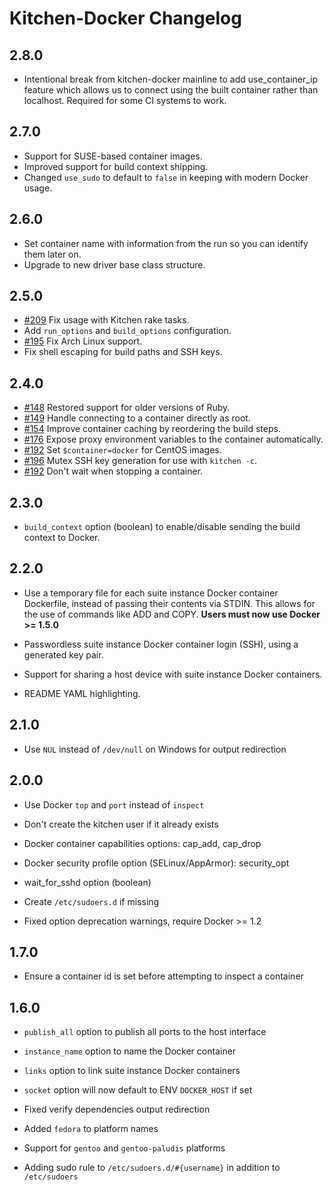 # Kitchen-Docker Changelog

## 2.8.0

* Intentional break from kitchen-docker mainline to add use_container_ip feature which allows us to connect using the built container rather than localhost. Required for some CI systems to work.

## 2.7.0

* Support for SUSE-based container images.
* Improved support for build context shipping.
* Changed `use_sudo` to default to `false` in keeping with modern Docker usage.

## 2.6.0

* Set container name with information from the run so you can identify them
  later on.
* Upgrade to new driver base class structure.

## 2.5.0

* [#209](https://github.com/portertech/kitchen-docker/pulls/209) Fix usage with Kitchen rake tasks.
* Add `run_options` and `build_options` configuration.
* [#195](https://github.com/portertech/kitchen-docker/pulls/195) Fix Arch Linux support.
* Fix shell escaping for build paths and SSH keys.

## 2.4.0

* [#148](https://github.com/portertech/kitchen-docker/issues/148) Restored support for older versions of Ruby.
* [#149](https://github.com/portertech/kitchen-docker/pulls/149) Handle connecting to a container directly as root.
* [#154](https://github.com/portertech/kitchen-docker/pulls/154) Improve container caching by reordering the build steps.
* [#176](https://github.com/portertech/kitchen-docker/pulls/176) Expose proxy environment variables to the container automatically.
* [#192](https://github.com/portertech/kitchen-docker/pulls/192) Set `$container=docker` for CentOS images.
* [#196](https://github.com/portertech/kitchen-docker/pulls/196) Mutex SSH key generation for use with `kitchen -c`.
* [#192](https://github.com/portertech/kitchen-docker/pulls/192) Don't wait when stopping a container.

## 2.3.0

* `build_context` option (boolean) to enable/disable sending the build
context to Docker.

## 2.2.0

* Use a temporary file for each suite instance Docker container
Dockerfile, instead of passing their contents via STDIN. This allows for
the use of commands like ADD and COPY. **Users must now use Docker >= 1.5.0**

* Passwordless suite instance Docker container login (SSH), using a
generated key pair.

* Support for sharing a host device with suite instance Docker containers.

* README YAML highlighting.

## 2.1.0

* Use `NUL` instead of `/dev/null` on Windows for output redirection

## 2.0.0

* Use Docker `top` and `port` instead of `inspect`

* Don't create the kitchen user if it already exists

* Docker container capabilities options: cap_add, cap_drop

* Docker security profile option (SELinux/AppArmor): security_opt

* wait_for_sshd option (boolean)

* Create `/etc/sudoers.d` if missing

* Fixed option deprecation warnings, require Docker >= 1.2

## 1.7.0

* Ensure a container id is set before attempting to inspect a container

## 1.6.0

* `publish_all` option to publish all ports to the host interface

* `instance_name` option to name the Docker container

* `links` option to link suite instance Docker containers

* `socket` option will now default to ENV `DOCKER_HOST` if set

* Fixed verify dependencies output redirection

* Added `fedora` to platform names

* Support for `gentoo` and `gentoo-paludis` platforms

* Adding sudo rule to `/etc/sudoers.d/#{username}` in addition to `/etc/sudoers`
